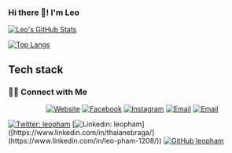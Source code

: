 ### Hi there 👋! I'm Leo

[![Leo's GitHub Stats](https://github-readme-stats.vercel.app/api?username=hongthaipham&show_icons=true&count_private=true&theme=darcula)](https://github.com/hongthaipham)

[![Top Langs](https://github-readme-stats.vercel.app/api/top-langs/?username=hongthaipham&layout=compact)](https://github.com/hongthaipham)

## Tech stack


<h3> 🤝🏻 Connect with Me </h3>

<p align="center">
<a href="https://www.leopham.dev/"><img alt="Website" src="https://img.shields.io/badge/Website-www.leopham.dev-orange?style=flat-square&logo=google-chrome"></a>
<a href="https://www.facebook.com/hongthaipro"><img alt="Facebook" src="https://img.shields.io/badge/Facebook-Leo%20Phạm-orange?style=flat-square&logo=facebook"></a>
<a href="https://www.instagram.com/leopham1132/"><img alt="Instagram" src="https://img.shields.io/badge/Instagram-leopham-orange?style=flat-square&logo=instagram"></a>
<a href="mailto:hongthaipro@gmail.com"><img alt="Email" src="https://img.shields.io/badge/Email-hongthaipro@gmail.com-orange?style=flat-square&logo=gmail"></a>
<a href="mailto:hongthai@lhu.edu.vn"><img alt="Email" src="https://img.shields.io/badge/Email-hongthai@lhu.edu.vn-important?style=flat-square&logo=gmail"></a>
</p>

[![Twitter: leopham](https://img.shields.io/twitter/follow/leopham?style=social)](https://twitter.com/leopham_it)
[![Linkedin: leopham](https://img.shields.io/badge/-leopham-blue?style=flat-square&logo=Linkedin&logoColor=white&link=[https://www.linkedin.com/in/thaianebraga/](https://www.linkedin.com/in/leo-pham-1208/))]([https://www.linkedin.com/in/thaianebraga/](https://www.linkedin.com/in/leo-pham-1208/))
[![GitHub leopham](https://img.shields.io/github/followers/hongthaipham?label=follow&style=social)](https://github.com/hongthaipham)


<!--
**HongThaiPham/hongthaipham** is a ✨ _special_ ✨ repository because its `README.md` (this file) appears on your GitHub profile.

Here are some ideas to get you started:

- 🔭 I’m currently working on ...
- 🌱 I’m currently learning ...
- 👯 I’m looking to collaborate on ...
- 🤔 I’m looking for help with ...
- 💬 Ask me about ...
- 📫 How to reach me: ...
- 😄 Pronouns: ...
- ⚡ Fun fact: ...
-->
